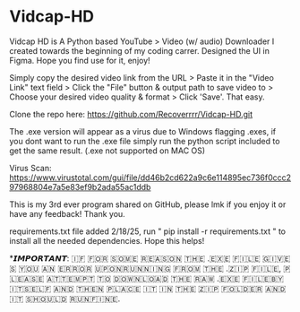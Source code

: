 # Vidcap-HD

Vidcap HD is A Python based YouTube > Video (w/ audio) Downloader I created towards the beginning of my coding carrer. Designed the UI in Figma. Hope you find use for it, enjoy!

Simply copy the desired video link from the URL > Paste it in the "Video Link" text field > Click the "File" button & output path to save video to > Choose your desired video quality & format > Click 'Save'. That easy.

Clone the repo here: https://github.com/Recoverrrr/Vidcap-HD.git

The .exe version will appear as a virus due to Windows flagging .exes, if you dont want to run the .exe file simply run the python script included to get the same result. (.exe not supported on MAC OS)

Virus Scan: https://www.virustotal.com/gui/file/dd46b2cd622a9c6e114895ec736f0ccc297968804e7a5e83ef9b2ada55ac1ddb

This is my 3rd ever program shared on GitHub, please lmk if you enjoy it or have any feedback! Thank you.

requirements.txt file added 2/18/25, run " pip install -r requirements.txt " to install all the needed dependencies. Hope this helps!

*𝙄𝙈𝙋𝙊𝙍𝙏𝘼𝙉𝙏: ​🇮​​🇫​ ​🇫​​🇴​​🇷​ ​🇸​​🇴​​🇲​​🇪​ ​🇷​​🇪​​🇦​​🇸​​🇴​​🇳​ ​🇹​​🇭​​🇪​ .​🇪​​🇽​​🇪​ ​🇫​​🇮​​🇱​​🇪​ ​🇬​​🇮​​🇻​​🇪​​🇸​ ​🇾​​🇴​​🇺​ ​🇦​​🇳​ ​🇪​​🇷​​🇷​​🇴​​🇷​ ​🇺​​🇵​​🇴​​🇳​ ​🇷​​🇺​​🇳​​🇳​​🇮​​🇳​​🇬​ ​🇫​​🇷​​🇴​​🇲​ ​🇹​​🇭​​🇪​ .​🇿​​🇮​​🇵​ ​🇫​​🇮​​🇱​​🇪​, ​🇵​​🇱​​🇪​​🇦​​🇸​​🇪​ ​🇦​​🇹​​🇹​​🇪​​🇲​​🇵​​🇹​ ​🇹​​🇴​ ​🇩​​🇴​​🇼​​🇳​​🇱​​🇴​​🇦​​🇩​ ​🇹​​🇭​​🇪​ ​🇷​​🇦​​🇼​ .​🇪​​🇽​​🇪​ ​🇫​​🇮​​🇱​​🇪​ ​🇧​​🇾​ ​🇮​​🇹​​🇸​​🇪​​🇱​​🇫​ ​🇦​​🇳​​🇩​ ​🇹​​🇭​​🇪​​🇳​ ​🇵​​🇱​​🇦​​🇨​​🇪​ ​🇮​​🇹​ ​🇮​​🇳​ ​🇹​​🇭​​🇪​ ​🇿​​🇮​​🇵​ ​🇫​​🇴​​🇱​​🇩​​🇪​​🇷​ ​🇦​​🇳​​🇩​ ​🇮​​🇹​ ​🇸​​🇭​​🇴​​🇺​​🇱​​🇩​ ​🇷​​🇺​​🇳​ ​🇫​​🇮​​🇳​​🇪​.
